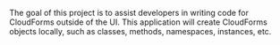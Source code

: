 The goal of this project is to assist developers in writing code for CloudForms outside of the UI. This application will create CloudForms objects locally, such as classes, methods, namespaces, instances, etc. 
